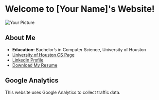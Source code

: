 # Welcome to [Your Name]'s Website!

![Your Picture](https://link-to-your-picture.com) <!-- Replace with the URL to your picture -->

## About Me
- **Education:** Bachelor’s in Computer Science, University of Houston
- [University of Houston CS Page](https://www.cs.uh.edu)
- [LinkedIn Profile](https://linkedin.com/in/your-profile) <!-- Update with your LinkedIn profile -->
- [Download My Resume](https://your-repo.github.io/resume.pdf) <!-- Replace with the link to your resume -->

## Google Analytics
This website uses Google Analytics to collect traffic data.


